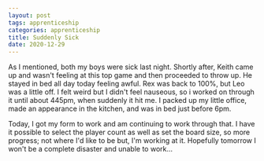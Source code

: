 ```yaml
---
layout: post 
tags: apprenticeship
categories: apprenticeship
title: Suddenly Sick
date: 2020-12-29
---
```


As I mentioned, both my boys were sick last night.  Shortly after, Keith came up and wasn't feeling at this top game and then proceeded to throw up.
He stayed in bed all day today feeling awful.  Rex was back to 100%, but Leo was a little off.  I felt weird but
I didn't feel nauseous, so i worked on through it until about 445pm, when suddenly it hit me.  I packed up my little office,
made an appearance in the kitchen, and was in bed just before 6pm.    

Today, I got my form to work and am continuing to work through that.  I have it possible to select the player count as well as
set the board size, so more progress; not where I'd like to be but, I'm working at it.  Hopefully tomorrow I won't be a complete
disaster and unable to work...